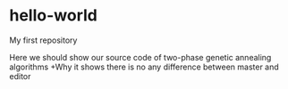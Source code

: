 # hello-world
My first repository


Here we should show our source code of two-phase genetic annealing algorithms
+Why it shows there is no any difference between master and editor




